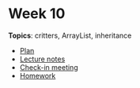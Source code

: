 # Week 10
__Topics__: critters, ArrayList, inheritance
* [Plan](plan.md)
* [Lecture notes](lecture-notes.md)
* [Check-in meeting](check-in-meeting.md)
* [Homework](homework.md)